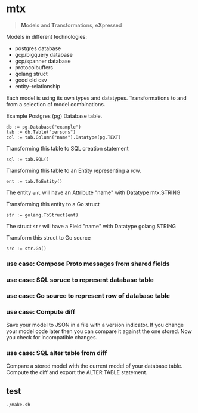 # mtx

> **M**odels and **T**ransformations, e**X**pressed



Models in different technologies:

- postgres database
- gcp/bigquery database
- gcp/spanner database
- protocolbuffers
- golang struct
- good old csv
- entity–relationship
 
Each model is using its own types and datatypes.
Transformations to and from a selection of model combinations.

Example Postgres (pg) Database table.

    db := pg.Database("example")
    tab := db.Table("persons")
    col := tab.Column("name").Datatype(pg.TEXT)

Transforming this table to SQL creation statement

    sql := tab.SQL()

Transforming this table to an Entity representing a row.

    ent := tab.ToEntity()

The entity `ent` will have an Attribute "name" with Datatype mtx.STRING

Transforming this entity to a Go struct

    str := golang.ToStruct(ent)

The struct `str` will have a Field "name" with Datatype golang.STRING

Transform this struct to Go source

    src := str.Go()

### use case: Compose Proto messages from shared fields

### use case: SQL soruce to represent database table

### use case: Go source to represent row of database table

### use case: Compute diff

Save your model to JSON in a file with a version indicator.
If you change your model code later then you can compare it against the one stored.
Now you check for incompatible changes.

### use case: SQL alter table from diff

Compare a stored model with the current model of your database table.
Compute the diff and export the ALTER TABLE statement.


## test

    ./make.sh
